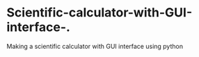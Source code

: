 # Scientific-calculator-with-GUI-interface-.
Making a scientific calculator with GUI interface using python
